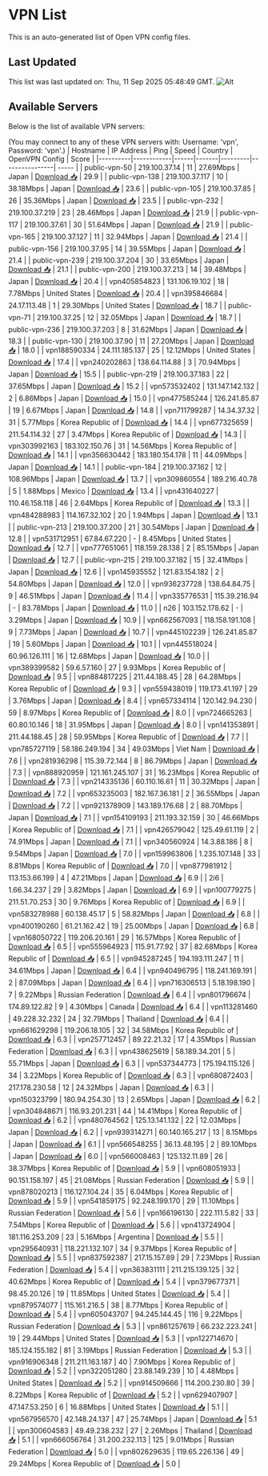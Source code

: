 # VPN List

This is an auto-generated list of Open VPN config files.

## Last Updated

This list was last updated on: Thu, 11 Sep 2025 05:48:49 GMT.
![Alt](https://repobeats.axiom.co/api/embed/186b98318ef1479477931607c1ad7d823f12451f.svg "Repobeats analytics image")

## Available Servers

Below is the list of available VPN servers:

(You may connect to any of these VPN servers with: Username: 'vpn', Password: 'vpn'.)
| Hostname | IP Address | Ping | Speed | Country | OpenVPN Config | Score |
|----------|------------|------|-------|---------|----------------| ----- |
| public-vpn-50 | 219.100.37.14 | 11 | 27.69Mbps | Japan | [Download 📥](./configs/server_0_JP.ovpn) | 29.9 |
| public-vpn-138 | 219.100.37.117 | 10 | 38.18Mbps | Japan | [Download 📥](./configs/server_1_JP.ovpn) | 23.6 |
| public-vpn-105 | 219.100.37.85 | 26 | 35.36Mbps | Japan | [Download 📥](./configs/server_2_JP.ovpn) | 23.5 |
| public-vpn-232 | 219.100.37.219 | 23 | 28.46Mbps | Japan | [Download 📥](./configs/server_3_JP.ovpn) | 21.9 |
| public-vpn-117 | 219.100.37.61 | 30 | 51.64Mbps | Japan | [Download 📥](./configs/server_4_JP.ovpn) | 21.9 |
| public-vpn-165 | 219.100.37.127 | 11 | 32.94Mbps | Japan | [Download 📥](./configs/server_5_JP.ovpn) | 21.4 |
| public-vpn-156 | 219.100.37.95 | 14 | 39.55Mbps | Japan | [Download 📥](./configs/server_6_JP.ovpn) | 21.4 |
| public-vpn-239 | 219.100.37.204 | 30 | 33.65Mbps | Japan | [Download 📥](./configs/server_7_JP.ovpn) | 21.1 |
| public-vpn-200 | 219.100.37.213 | 14 | 39.48Mbps | Japan | [Download 📥](./configs/server_8_JP.ovpn) | 20.4 |
| vpn405854823 | 131.106.19.102 | 18 | 7.78Mbps | United States | [Download 📥](./configs/server_9_US.ovpn) | 20.4 |
| vpn395846684 | 24.17.113.48 | 1 | 29.30Mbps | United States | [Download 📥](./configs/server_10_US.ovpn) | 18.7 |
| public-vpn-71 | 219.100.37.25 | 12 | 32.05Mbps | Japan | [Download 📥](./configs/server_11_JP.ovpn) | 18.7 |
| public-vpn-236 | 219.100.37.203 | 8 | 31.62Mbps | Japan | [Download 📥](./configs/server_12_JP.ovpn) | 18.3 |
| public-vpn-130 | 219.100.37.90 | 11 | 27.20Mbps | Japan | [Download 📥](./configs/server_13_JP.ovpn) | 18.0 |
| vpn188590334 | 24.111.185.137 | 25 | 12.12Mbps | United States | [Download 📥](./configs/server_14_US.ovpn) | 17.4 |
| vpn240202863 | 138.64.114.88 | 3 | 70.94Mbps | Japan | [Download 📥](./configs/server_15_JP.ovpn) | 15.5 |
| public-vpn-219 | 219.100.37.183 | 22 | 37.65Mbps | Japan | [Download 📥](./configs/server_16_JP.ovpn) | 15.2 |
| vpn573532402 | 131.147.142.132 | 2 | 6.86Mbps | Japan | [Download 📥](./configs/server_17_JP.ovpn) | 15.0 |
| vpn477585244 | 126.241.85.87 | 19 | 6.67Mbps | Japan | [Download 📥](./configs/server_18_JP.ovpn) | 14.8 |
| vpn711799287 | 14.34.37.32 | 31 | 5.77Mbps | Korea Republic of | [Download 📥](./configs/server_19_KR.ovpn) | 14.4 |
| vpn677325659 | 211.54.114.32 | 27 | 3.47Mbps | Korea Republic of | [Download 📥](./configs/server_20_KR.ovpn) | 14.3 |
| vpn303992163 | 183.102.150.76 | 31 | 14.56Mbps | Korea Republic of | [Download 📥](./configs/server_21_KR.ovpn) | 14.1 |
| vpn356630442 | 183.180.154.178 | 11 | 44.09Mbps | Japan | [Download 📥](./configs/server_22_JP.ovpn) | 14.1 |
| public-vpn-184 | 219.100.37.162 | 12 | 108.96Mbps | Japan | [Download 📥](./configs/server_23_JP.ovpn) | 13.7 |
| vpn309860554 | 189.216.40.78 | 5 | 1.88Mbps | Mexico | [Download 📥](./configs/server_24_MX.ovpn) | 13.4 |
| vpn431640227 | 110.46.158.118 | 46 | 2.64Mbps | Korea Republic of | [Download 📥](./configs/server_25_KR.ovpn) | 13.3 |
| vpn484288983 | 114.167.32.102 | 20 | 1.94Mbps | Japan | [Download 📥](./configs/server_26_JP.ovpn) | 13.1 |
| public-vpn-213 | 219.100.37.200 | 21 | 30.54Mbps | Japan | [Download 📥](./configs/server_27_JP.ovpn) | 12.8 |
| vpn531712951 | 67.84.67.220 | - | 8.45Mbps | United States | [Download 📥](./configs/server_28_US.ovpn) | 12.7 |
| vpn777651061 | 118.159.28.138 | 2 | 85.15Mbps | Japan | [Download 📥](./configs/server_29_JP.ovpn) | 12.7 |
| public-vpn-215 | 219.100.37.182 | 15 | 32.41Mbps | Japan | [Download 📥](./configs/server_30_JP.ovpn) | 12.6 |
| vpn145935552 | 121.83.154.182 | 2 | 54.80Mbps | Japan | [Download 📥](./configs/server_31_JP.ovpn) | 12.0 |
| vpn936237728 | 138.64.84.75 | 9 | 46.51Mbps | Japan | [Download 📥](./configs/server_32_JP.ovpn) | 11.4 |
| vpn335776531 | 115.39.216.94 | - | 83.78Mbps | Japan | [Download 📥](./configs/server_33_JP.ovpn) | 11.0 |
| n26 | 103.152.178.62 | - | 3.29Mbps | Japan | [Download 📥](./configs/server_34_JP.ovpn) | 10.9 |
| vpn662567093 | 118.158.191.108 | 9 | 7.73Mbps | Japan | [Download 📥](./configs/server_35_JP.ovpn) | 10.7 |
| vpn445102239 | 126.241.85.87 | 19 | 5.60Mbps | Japan | [Download 📥](./configs/server_36_JP.ovpn) | 10.1 |
| vpn445518024 | 60.96.126.111 | 16 | 12.68Mbps | Japan | [Download 📥](./configs/server_37_JP.ovpn) | 10.0 |
| vpn389399582 | 59.6.57.160 | 27 | 9.93Mbps | Korea Republic of | [Download 📥](./configs/server_38_KR.ovpn) | 9.5 |
| vpn884817225 | 211.44.188.45 | 28 | 64.28Mbps | Korea Republic of | [Download 📥](./configs/server_39_KR.ovpn) | 9.3 |
| vpn559438019 | 119.173.41.197 | 29 | 3.76Mbps | Japan | [Download 📥](./configs/server_40_JP.ovpn) | 8.4 |
| vpn657334114 | 120.142.94.230 | 59 | 8.97Mbps | Korea Republic of | [Download 📥](./configs/server_41_KR.ovpn) | 8.0 |
| vpn724665263 | 60.80.10.146 | 18 | 31.95Mbps | Japan | [Download 📥](./configs/server_42_JP.ovpn) | 8.0 |
| vpn141353891 | 211.44.188.45 | 28 | 59.95Mbps | Korea Republic of | [Download 📥](./configs/server_43_KR.ovpn) | 7.7 |
| vpn785727119 | 58.186.249.194 | 34 | 49.03Mbps | Viet Nam | [Download 📥](./configs/server_44_VN.ovpn) | 7.6 |
| vpn281936298 | 115.39.72.144 | 8 | 86.79Mbps | Japan | [Download 📥](./configs/server_45_JP.ovpn) | 7.3 |
| vpn888920959 | 121.161.245.107 | 31 | 16.23Mbps | Korea Republic of | [Download 📥](./configs/server_46_KR.ovpn) | 7.3 |
| vpn214335136 | 60.110.16.61 | 11 | 30.32Mbps | Japan | [Download 📥](./configs/server_47_JP.ovpn) | 7.2 |
| vpn653235003 | 182.167.36.181 | 2 | 36.55Mbps | Japan | [Download 📥](./configs/server_48_JP.ovpn) | 7.2 |
| vpn921378909 | 143.189.176.68 | 2 | 88.70Mbps | Japan | [Download 📥](./configs/server_49_JP.ovpn) | 7.1 |
| vpn154109193 | 211.193.32.159 | 30 | 46.66Mbps | Korea Republic of | [Download 📥](./configs/server_50_KR.ovpn) | 7.1 |
| vpn426579042 | 125.49.61.119 | 2 | 74.91Mbps | Japan | [Download 📥](./configs/server_51_JP.ovpn) | 7.1 |
| vpn340560924 | 14.3.88.186 | 8 | 9.54Mbps | Japan | [Download 📥](./configs/server_52_JP.ovpn) | 7.0 |
| vpn159963806 | 1.235.107.148 | 33 | 8.81Mbps | Korea Republic of | [Download 📥](./configs/server_53_KR.ovpn) | 7.0 |
| vpn877981912 | 113.153.66.199 | 4 | 47.21Mbps | Japan | [Download 📥](./configs/server_54_JP.ovpn) | 6.9 |
| 2i6 | 1.66.34.237 | 29 | 3.82Mbps | Japan | [Download 📥](./configs/server_55_JP.ovpn) | 6.9 |
| vpn100779275 | 211.51.70.253 | 30 | 9.76Mbps | Korea Republic of | [Download 📥](./configs/server_56_KR.ovpn) | 6.9 |
| vpn583278988 | 60.138.45.17 | 5 | 58.82Mbps | Japan | [Download 📥](./configs/server_57_JP.ovpn) | 6.8 |
| vpn400190260 | 61.21.162.42 | 19 | 25.00Mbps | Japan | [Download 📥](./configs/server_58_JP.ovpn) | 6.8 |
| vpn168050722 | 119.206.20.161 | 29 | 16.57Mbps | Korea Republic of | [Download 📥](./configs/server_59_KR.ovpn) | 6.5 |
| vpn555964923 | 115.91.77.92 | 37 | 82.68Mbps | Korea Republic of | [Download 📥](./configs/server_60_KR.ovpn) | 6.5 |
| vpn945287245 | 194.193.111.247 | 11 | 34.61Mbps | Japan | [Download 📥](./configs/server_61_JP.ovpn) | 6.4 |
| vpn940496795 | 118.241.169.191 | 2 | 87.09Mbps | Japan | [Download 📥](./configs/server_62_JP.ovpn) | 6.4 |
| vpn716306513 | 5.18.198.190 | 7 | 9.22Mbps | Russian Federation | [Download 📥](./configs/server_63_RU.ovpn) | 6.4 |
| vpn801796674 | 174.89.122.82 | 9 | 4.30Mbps | Canada | [Download 📥](./configs/server_64_CA.ovpn) | 6.4 |
| vpn113281460 | 49.228.32.232 | 24 | 32.79Mbps | Thailand | [Download 📥](./configs/server_65_TH.ovpn) | 6.4 |
| vpn661629298 | 119.206.18.105 | 32 | 34.58Mbps | Korea Republic of | [Download 📥](./configs/server_66_KR.ovpn) | 6.3 |
| vpn257712457 | 89.22.21.32 | 17 | 4.35Mbps | Russian Federation | [Download 📥](./configs/server_67_RU.ovpn) | 6.3 |
| vpn438625619 | 58.189.34.201 | 5 | 55.71Mbps | Japan | [Download 📥](./configs/server_68_JP.ovpn) | 6.3 |
| vpn537344773 | 175.194.115.126 | 34 | 3.22Mbps | Korea Republic of | [Download 📥](./configs/server_69_KR.ovpn) | 6.3 |
| vpn680872403 | 217.178.230.58 | 12 | 24.32Mbps | Japan | [Download 📥](./configs/server_70_JP.ovpn) | 6.3 |
| vpn150323799 | 180.94.254.30 | 13 | 2.65Mbps | Japan | [Download 📥](./configs/server_71_JP.ovpn) | 6.2 |
| vpn304848671 | 116.93.201.231 | 44 | 14.41Mbps | Korea Republic of | [Download 📥](./configs/server_72_KR.ovpn) | 6.2 |
| vpn480764562 | 125.13.141.132 | 22 | 12.03Mbps | Japan | [Download 📥](./configs/server_73_JP.ovpn) | 6.2 |
| vpn939314271 | 60.140.165.217 | 13 | 8.15Mbps | Japan | [Download 📥](./configs/server_74_JP.ovpn) | 6.1 |
| vpn566548255 | 36.13.48.195 | 2 | 89.10Mbps | Japan | [Download 📥](./configs/server_75_JP.ovpn) | 6.0 |
| vpn566008463 | 125.132.11.89 | 26 | 38.37Mbps | Korea Republic of | [Download 📥](./configs/server_76_KR.ovpn) | 5.9 |
| vpn608051933 | 90.151.158.197 | 45 | 21.08Mbps | Russian Federation | [Download 📥](./configs/server_77_RU.ovpn) | 5.9 |
| vpn878020213 | 116.127.104.24 | 35 | 6.04Mbps | Korea Republic of | [Download 📥](./configs/server_78_KR.ovpn) | 5.9 |
| vpn541859175 | 92.248.199.170 | 29 | 11.10Mbps | Russian Federation | [Download 📥](./configs/server_79_RU.ovpn) | 5.6 |
| vpn166196130 | 222.111.5.82 | 33 | 7.54Mbps | Korea Republic of | [Download 📥](./configs/server_80_KR.ovpn) | 5.6 |
| vpn413724904 | 181.116.253.209 | 23 | 5.16Mbps | Argentina | [Download 📥](./configs/server_81_AR.ovpn) | 5.5 |
| vpn295640931 | 118.221.132.107 | 34 | 9.37Mbps | Korea Republic of | [Download 📥](./configs/server_82_KR.ovpn) | 5.5 |
| vpn837592387 | 217.15.157.89 | 29 | 7.23Mbps | Russian Federation | [Download 📥](./configs/server_83_RU.ovpn) | 5.4 |
| vpn363831111 | 211.215.139.125 | 32 | 40.62Mbps | Korea Republic of | [Download 📥](./configs/server_84_KR.ovpn) | 5.4 |
| vpn379677371 | 98.45.20.126 | 19 | 11.85Mbps | United States | [Download 📥](./configs/server_85_US.ovpn) | 5.4 |
| vpn879574077 | 115.161.216.5 | 38 | 8.77Mbps | Korea Republic of | [Download 📥](./configs/server_86_KR.ovpn) | 5.4 |
| vpn605043707 | 94.245.144.45 | 116 | 9.22Mbps | Russian Federation | [Download 📥](./configs/server_87_RU.ovpn) | 5.3 |
| vpn861257619 | 66.232.223.241 | 19 | 29.44Mbps | United States | [Download 📥](./configs/server_88_US.ovpn) | 5.3 |
| vpn122714670 | 185.124.155.182 | 81 | 3.19Mbps | Russian Federation | [Download 📥](./configs/server_89_RU.ovpn) | 5.3 |
| vpn916906348 | 211.211.163.187 | 40 | 7.90Mbps | Korea Republic of | [Download 📥](./configs/server_90_KR.ovpn) | 5.2 |
| vpn322051280 | 23.88.149.239 | 10 | 4.48Mbps | United States | [Download 📥](./configs/server_91_US.ovpn) | 5.2 |
| vpn914509666 | 114.200.230.80 | 39 | 8.22Mbps | Korea Republic of | [Download 📥](./configs/server_92_KR.ovpn) | 5.2 |
| vpn629407907 | 47.147.53.250 | 6 | 16.88Mbps | United States | [Download 📥](./configs/server_93_US.ovpn) | 5.1 |
| vpn567956570 | 42.148.24.137 | 47 | 25.74Mbps | Japan | [Download 📥](./configs/server_94_JP.ovpn) | 5.1 |
| vpn300604583 | 49.49.238.232 | 27 | 2.26Mbps | Thailand | [Download 📥](./configs/server_95_TH.ovpn) | 5.1 |
| vpn666056764 | 31.200.232.113 | 125 | 9.01Mbps | Russian Federation | [Download 📥](./configs/server_96_RU.ovpn) | 5.0 |
| vpn802629635 | 119.65.226.136 | 49 | 29.24Mbps | Korea Republic of | [Download 📥](./configs/server_97_KR.ovpn) | 5.0 |
